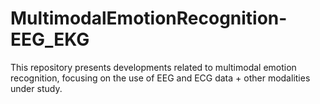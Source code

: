 # MultimodalEmotionRecognition-EEG_EKG
This repository presents developments related to multimodal emotion recognition, focusing on the use of EEG and ECG data + other modalities under study.
